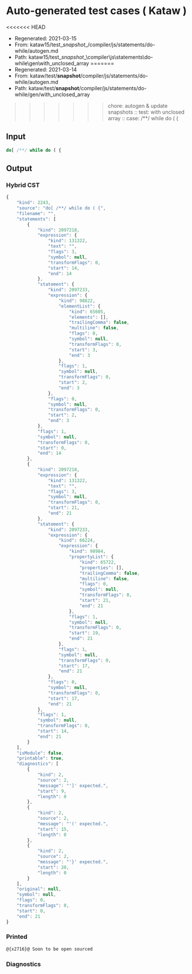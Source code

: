 # Auto-generated test cases ( Kataw )
<<<<<<< HEAD
- Regenerated: 2021-03-15
- From: kataw15/test\__snapshot__/compiler/js/statements/do-while/autogen.md
- Path: kataw15/test\__snapshot__\compiler\js\statements\do-while\gen\with_unclosed_array
=======
- Regenerated: 2021-03-14
- From: kataw/test/__snapshot__/compiler/js/statements/do-while/autogen.md
- Path: kataw/test/__snapshot__/compiler/js/statements/do-while/gen/with_unclosed_array
>>>>>>> chore: autogen & update snapshots
> :: test: with unclosed array
> :: case: /**/ while do ( {
## Input

`````js
do[ /**/ while do ( {
`````

## Output

### Hybrid CST

```javascript
{
    "kind": 2243,
    "source": "do[ /**/ while do ( {",
    "filename": "",
    "statements": [
        {
            "kind": 2097218,
            "expression": {
                "kind": 131322,
                "text": "",
                "flags": 3,
                "symbol": null,
                "transformFlags": 0,
                "start": 14,
                "end": 14
            },
            "statement": {
                "kind": 2097233,
                "expression": {
                    "kind": 98822,
                    "elementList": {
                        "kind": 65605,
                        "elements": [],
                        "trailingComma": false,
                        "multiline": false,
                        "flags": 0,
                        "symbol": null,
                        "transformFlags": 0,
                        "start": 3,
                        "end": 3
                    },
                    "flags": 1,
                    "symbol": null,
                    "transformFlags": 0,
                    "start": 2,
                    "end": 3
                },
                "flags": 0,
                "symbol": null,
                "transformFlags": 0,
                "start": 2,
                "end": 3
            },
            "flags": 1,
            "symbol": null,
            "transformFlags": 0,
            "start": 0,
            "end": 14
        },
        {
            "kind": 2097218,
            "expression": {
                "kind": 131322,
                "text": "",
                "flags": 3,
                "symbol": null,
                "transformFlags": 0,
                "start": 21,
                "end": 21
            },
            "statement": {
                "kind": 2097233,
                "expression": {
                    "kind": 66224,
                    "expression": {
                        "kind": 98984,
                        "propertyList": {
                            "kind": 65722,
                            "properties": [],
                            "trailingComma": false,
                            "multiline": false,
                            "flags": 0,
                            "symbol": null,
                            "transformFlags": 0,
                            "start": 21,
                            "end": 21
                        },
                        "flags": 1,
                        "symbol": null,
                        "transformFlags": 0,
                        "start": 19,
                        "end": 21
                    },
                    "flags": 1,
                    "symbol": null,
                    "transformFlags": 0,
                    "start": 17,
                    "end": 21
                },
                "flags": 0,
                "symbol": null,
                "transformFlags": 0,
                "start": 17,
                "end": 21
            },
            "flags": 1,
            "symbol": null,
            "transformFlags": 0,
            "start": 14,
            "end": 21
        }
    ],
    "isModule": false,
    "printable": true,
    "diagnostics": [
        {
            "kind": 2,
            "source": 2,
            "message": "']' expected.",
            "start": 9,
            "length": 0
        },
        {
            "kind": 2,
            "source": 2,
            "message": "'(' expected.",
            "start": 15,
            "length": 0
        },
        {
            "kind": 2,
            "source": 2,
            "message": "'}' expected.",
            "start": 20,
            "length": 0
        }
    ],
    "original": null,
    "symbol": null,
    "flags": 0,
    "transformFlags": 0,
    "start": 0,
    "end": 21
}
```

### Printed

```javascript
@{x2716}@ Soon to be open sourced
```

### Diagnostics

```javascript

```

